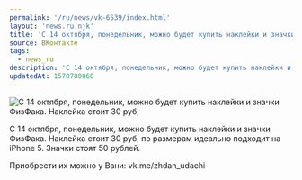 ```yaml
---
permalink: '/ru/news/vk-6539/index.html'
layout: 'news.ru.njk'
title: 'С 14 октября, понедельник, можно будет купить наклейки и значки ФизФака'
source: ВКонтакте
tags:
  - news_ru
description: 'С 14 октября, понедельник, можно будет купить наклейки и значки ФизФака'
updatedAt: 1570780860
---
```

![С 14 октября, понедельник, можно будет купить наклейки и значки ФизФака. Наклейка стоит 30 руб,](https://sun9-1.userapi.com/impf/c854216/v854216981/11f1ae/QwKE4-_CKac.jpg?size=604x422&quality=96&proxy=1&sign=bedc9a36fbbd7e6b376977679cf8d094&c_uniq_tag=CoFNgACHU84Q-YBUIY2BT62QivUv9Tqi7xlX0AuogwE&type=album)

С 14 октября, понедельник, можно будет купить наклейки и значки ФизФака. Наклейка стоит 30 руб, по размерам идеально подходит на iPhone 5. Значки стоят 50 рублей.

Приобрести их можно у Вани: vk.me/zhdan_udachi
